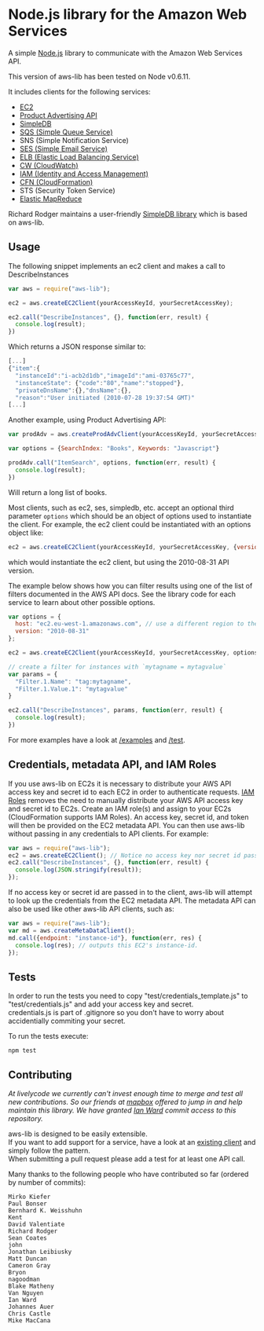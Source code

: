 Node.js library for the Amazon Web Services
=====

A simple [Node.js](http://github.com/ry/node) library to communicate with the Amazon Web Services API.

This version of aws-lib has been tested on Node v0.6.11.

It includes clients for the following services:

   * [EC2](https://github.com/livelycode/aws-lib/blob/master/examples/ec2.js)
   * [Product Advertising API](https://github.com/livelycode/aws-lib/blob/master/examples/prod-adv.js)
   * [SimpleDB](https://github.com/livelycode/aws-lib/blob/master/test/simpledb.js)
   * [SQS (Simple Queue Service)](https://github.com/livelycode/aws-lib/blob/master/examples/sqs.js)
   * SNS (Simple Notification Service)
   * [SES (Simple Email Service)](https://github.com/livelycode/aws-lib/blob/master/examples/ses.js)
   * [ELB (Elastic Load Balancing Service)](https://github.com/livelycode/aws-lib/blob/master/examples/elb.js)
   * [CW (CloudWatch)](https://github.com/livelycode/aws-lib/blob/master/examples/cw.js)
   * [IAM (Identity and Access Management)](https://github.com/livelycode/aws-lib/blob/master/examples/iam.js)
   * [CFN (CloudFormation)](https://github.com/livelycode/aws-lib/blob/master/test/cfn.js)
   * STS (Security Token Service)
   * [Elastic MapReduce](https://github.com/livelycode/aws-lib/blob/master/test/emr.js)

Richard Rodger maintains a user-friendly [SimpleDB library](http://github.com/rjrodger/simpledb) which is based on aws-lib.

## Usage

The following snippet implements an ec2 client and makes a call to DescribeInstances

``` js
var aws = require("aws-lib");

ec2 = aws.createEC2Client(yourAccessKeyId, yourSecretAccessKey);

ec2.call("DescribeInstances", {}, function(err, result) {
  console.log(result);
})
```

Which returns a JSON response similar to:

``` js
[...]
{"item":{
  "instanceId":"i-acb2d1db","imageId":"ami-03765c77",
  "instanceState": {"code":"80","name":"stopped"},
  "privateDnsName":{},"dnsName":{},
  "reason":"User initiated (2010-07-28 19:37:54 GMT)"
[...]
```

Another example, using Product Advertising API:

``` js
var prodAdv = aws.createProdAdvClient(yourAccessKeyId, yourSecretAccessKey, yourAssociateTag);

var options = {SearchIndex: "Books", Keywords: "Javascript"}

prodAdv.call("ItemSearch", options, function(err, result) {
  console.log(result);
})
```

Will return a long list of books.

Most clients, such as ec2, ses, simpledb, etc. accept an optional third parameter `options` which should be an object of options used to instantiate the client.  For example, the ec2 client could be instantiated with an options object like:

``` js
ec2 = aws.createEC2Client(yourAccessKeyId, yourSecretAccessKey, {version: '2010-08-31'});
```
    
which would instantiate the ec2 client, but using the 2010-08-31 API version.  

The example below shows how you can filter results using one of the list of filters documented in the AWS API docs. See the library code for each service to learn about other possible options.

``` js
var options = {
  host: "ec2.eu-west-1.amazonaws.com", // use a different region to the default
  version: "2010-08-31"
};

ec2 = aws.createEC2Client(yourAccessKeyId, yourSecretAccessKey, options);

// create a filter for instances with `mytagname = mytagvalue`
var params = {
  "Filter.1.Name": "tag:mytagname",
  "Filter.1.Value.1": "mytagvalue"
}

ec2.call("DescribeInstances", params, function(err, result) {
  console.log(result);
})
```

For more examples have a look at [/examples](https://github.com/livelycode/aws-lib/tree/master/examples) and [/test](https://github.com/livelycode/aws-lib/tree/master/test).

## Credentials, metadata API, and IAM Roles

If you use aws-lib on EC2s it is necessary to distribute your AWS API access key and secret id to each EC2 in order to authenticate requests.  [IAM Roles](http://docs.amazonwebservices.com/AWSEC2/latest/UserGuide/UsingIAM.html#UsingIAMrolesWithAmazonEC2Instances) removes the need to manually distribute your AWS API access key and secret id to EC2s.  Create an IAM role(s) and assign to your EC2s (CloudFormation supports IAM Roles). An access key, secret id, and token will then be provided on the EC2 metadata API.  You can then use aws-lib without passing in any credentials to API clients.  For example:

``` js
var aws = require("aws-lib");
ec2 = aws.createEC2Client(); // Notice no access key nor secret id passed in to client
ec2.call("DescribeInstances", {}, function(err, result) {
  console.log(JSON.stringify(result));
});
```

If no access key or secret id are passed in to the client, aws-lib will attempt to look up the credentials from the EC2 metadata API.  The metadata API can also be used like other aws-lib API clients, such as:

``` js
var aws = require("aws-lib");
var md = aws.createMetaDataClient();
md.call({endpoint: "instance-id"}, function(err, res) {
  console.log(res); // outputs this EC2's instance-id.
});
```

## Tests
In order to run the tests you need to copy "test/credentials_template.js" to "test/credentials.js" and add your access key and secret.  
credentials.js is part of .gitignore so you don't have to worry about accidentially commiting your secret.

To run the tests execute:

    npm test


## Contributing
*At livelycode we currently can't invest enough time to merge and test all new contributions. So our friends at [mapbox](https://github.com/mapbox) offered to jump in and help maintain this library. We have granted [Ian Ward](https://github.com/ianshward) commit access to this repository.*

aws-lib is designed to be easily extensible.  
If you want to add support for a service, have a look at an [existing client](https://github.com/livelycode/aws-lib/blob/master/lib/ec2.js) and simply follow the pattern.  
When submitting a pull request please add a test for at least one API call.

Many thanks to the following people who have contributed so far (ordered by number of commits):

```
Mirko Kiefer
Paul Bonser
Bernhard K. Weisshuhn
Kent
David Valentiate
Richard Rodger
Sean Coates
john
Jonathan Leibiusky
Matt Duncan
Cameron Gray
Bryon
nagoodman
Blake Matheny
Van Nguyen
Ian Ward
Johannes Auer
Chris Castle
Mike MacCana
```
